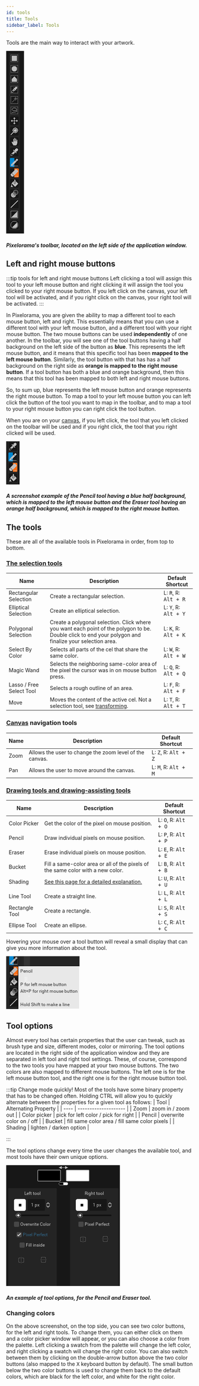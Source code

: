 ```yaml
---
id: tools
title: Tools
sidebar_label: Tools
---
```


Tools are the main way to interact with your artwork.

![Pixelorama's toolbar, located on the left side of the application window.](../../static/img/toolbar.png)
##### Pixelorama's toolbar, located on the left side of the application window.

## Left and right mouse buttons
:::tip tools for left and right mouse buttons
Left clicking a tool will assign this tool to your left mouse button and right clicking it will assign the tool you clicked to your right mouse button. If you left click on the canvas, your left tool will be activated, and if you right click on the canvas, your right tool will be activated.
:::

In Pixelorama, you are given the ability to map a different tool to each mouse button, left and right. This essentially means that you can use a different tool with your left mouse button, and a different tool with your right mouse button. The two mouse buttons can be used **independently** of one another. In the toolbar, you will see one of the tool buttons having a half background on the left side of the button as **blue**. This represents the left mouse button, and it means that this specific tool has been **mapped to the left mouse button**. Similarly, the tool button with that has has a half background on the right side as **orange is mapped to the right mouse button**. If a tool button has both a blue and orange background, then this means that this tool has been mapped to both left and right mouse buttons.

So, to sum up, blue represents the left mouse button and orange represents the right mouse button. To map a tool to your left mouse button you can left click the button of the tool you want to map in the toolbar, and to map a tool to your right mouse button you can right click the tool button.

When you are on your [canvas](user_interface/canvas), if you left click, the tool that you left clicked on the toolbar will be used and if you right click, the tool that you right clicked will be used.

![A screenshot example of the Pencil tool having a blue half background, which is mapped to the left mouse button and the Eraser tool having an orange half background, which is mapped to the right mouse button.](../../static/img/left_right_tools.png)

##### A screenshot example of the Pencil tool having a blue half background, which is mapped to the left mouse button and the Eraser tool having an orange half background, which is mapped to the right mouse button.

## The tools
These are all of the available tools in Pixelorama in order, from top to bottom.

### [The selection tools](selecting)
| Name      | Description | Default Shortcut |
| ----------- | ----------- | ----------- |
| Rectangular Selection | Create a rectangular selection.| L: <kbd>R</kbd>, R: <kbd> Alt + R</kbd> |
| Elliptical Selection | Create an elliptical selection. | L: <kbd>Y</kbd>, R: <kbd> Alt + Y</kbd> |
| Polygonal Selection | Create a polygonal selection. Click where you want each point of the polygon to be. Double click to end your polygon and finalize your selection area. | L: <kbd>K</kbd>, R: <kbd> Alt + K</kbd> |
| Select By Color | Selects all parts of the cel that share the same color.| L: <kbd>W</kbd>, R: <kbd> Alt + W</kbd> |
| Magic Wand | Selects the neighboring same-color area of the pixel the cursor was in on mouse button press. | L: <kbd>Q</kbd>, R: <kbd> Alt + Q</kbd> |
| Lasso / Free Select Tool | Selects a rough outline of an area. | L: <kbd>F</kbd>, R: <kbd> Alt + F</kbd> |
| Move | Moves the content of the active cel. Not a selection tool, see [transforming](transforming). | L: <kbd>T</kbd>, R: <kbd> Alt + T</kbd> |

### [Canvas](user_interface/canvas) navigation tools
| Name      | Description | Default Shortcut |
| ----------- | ----------- | ----------- |
| Zoom | Allows the user to change the zoom level of the canvas.| L: <kbd>Z</kbd>, R: <kbd> Alt + Z</kbd> |
| Pan | Allows the user to move around the canvas. | L: <kbd>M</kbd>, R: <kbd> Alt + M</kbd> |

### [Drawing tools and drawing-assisting tools](drawing)
| Name      | Description | Default Shortcut |
| ----------- | ----------- | ----------- |
| Color Picker | Get the color of the pixel on mouse position. | L: <kbd>O</kbd>, R: <kbd> Alt + O</kbd> |
| Pencil | Draw individual pixels on mouse position.| L: <kbd>P</kbd>, R: <kbd> Alt + P</kbd> |
| Eraser | Erase individual pixels on mouse position.| L: <kbd>E</kbd>, R: <kbd> Alt + E</kbd> |
| Bucket | Fill a same-color area or all of the pixels of the same color with a new color. | L: <kbd>B</kbd>, R: <kbd> Alt + B</kbd> |
| Shading | [See this page for a detailed explanation.](shading)| L: <kbd>U</kbd>, R: <kbd> Alt + U</kbd> |
| Line Tool | Create a straight line. | L: <kbd>L</kbd>, R: <kbd> Alt + L</kbd> |
| Rectangle Tool | Create a rectangle.| L: <kbd>S</kbd>, R: <kbd> Alt + S</kbd> |
| Ellipse Tool | Create an ellipse. | L: <kbd>C</kbd>, R: <kbd> Alt + C</kbd> |

Hovering your mouse over a tool button will reveal a small display that can give you more information about the tool.

![Hover](../../static/img/toolbar_hover.png)

## Tool options
Almost every tool has certain properties that the user can tweak, such as brush type and size, different modes, color or mirroring. The tool options are located in the right side of the application window and they are separated in left tool and right tool settings. These, of course, correspond to the two tools you have mapped at your two mouse buttons. The two colors are also mapped to different mouse buttons. The left one is for the left mouse button tool, and the right one is for the right mouse button tool.

:::tip Change mode quickly!
Most of the tools have some binary property that has to be changed often. Holding CTRL will allow you to quickly alternate between the properties for a given tool as follows:
| Tool | Alternating Property |
| ---- | -------------------- |
| Zoom | zoom in / zoom out |
| Color picker | pick for left color / pick for right |
| Pencil | overwrite color on / off |
| Bucket | fill same color area / fill same color pixels |
| Shading | lighten / darken option |

:::

The tool options change every time the user changes the available tool, and most tools have their own unique options.

![An example of tool options, for the Pencil and Eraser tool.](../../static/img/tool_options.png)
##### An example of tool options, for the Pencil and Eraser tool.

### Changing colors
On the above screenshot, on the top side, you can see two color buttons, for the left and right tools. To change them, you can either click on them and a color picker window will appear, or you can also choose a color from the palette. Left clicking a swatch from the palette will change the left color, and right clicking a swatch will change the right color. You can also switch between them by clicking on the double-arrow button above the two color buttons (also mapped to the <kbd>X</kbd> keyboard button by default). The small button below the two color buttons is used to change them back to the default colors, which are black for the left color, and white for the right color.
